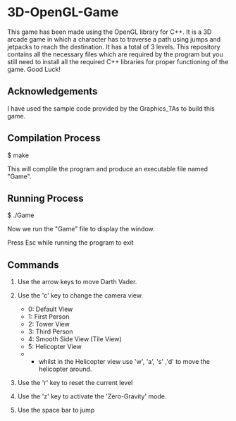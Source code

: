 3D-OpenGL-Game
==============

This game has been made using the OpenGL library for C++. It is a 3D arcade game in which a character has to traverse a path using jumps and jetpacks to reach the destination. It has a total of 3 levels. This repository contains all the necessary files which are required by the program but you still need to install all the required C++ libraries for proper functioning of the game. Good Luck!


Acknowledgements
-----------------

I have used the sample code provided by the Graphics_TAs to build this game.


Compilation Process
-------------------

$ make

This will complile the program and produce an executable file named "Game".


Running Process
---------------

$ ./Game

Now we run the "Game" file to display the window.

Press Esc while running the program to exit


Commands
---------

1. Use the arrow keys to move Darth Vader.

2. Use the 'c' key to change the camera view.
	- 0: Default View
	- 1: First Person
	- 2: Tower View
	- 3: Third Person
	- 4: Smooth Side View (Tile View)
	- 5: Helicopter View 
	- - whilst in the Helicopter view use 'w', 'a', 's' ,'d' to move the helicopter around.

3. Use the 'r' key to reset the current level

4. Use the 'z' key to activate the 'Zero-Gravity' mode.

5. Use the space bar to jump
